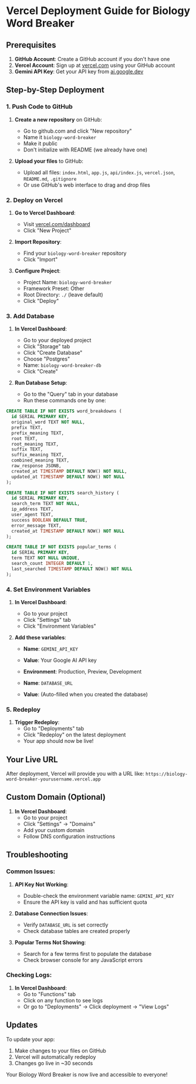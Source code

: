 # Vercel Deployment Guide for Biology Word Breaker

## Prerequisites

1. **GitHub Account**: Create a GitHub account if you don't have one
2. **Vercel Account**: Sign up at [vercel.com](https://vercel.com) using your GitHub account
3. **Gemini API Key**: Get your API key from [ai.google.dev](https://ai.google.dev)

## Step-by-Step Deployment

### 1. Push Code to GitHub

1. **Create a new repository** on GitHub:
   - Go to github.com and click "New repository"
   - Name it `biology-word-breaker`
   - Make it public
   - Don't initialize with README (we already have one)

2. **Upload your files** to GitHub:
   - Upload all files: `index.html`, `app.js`, `api/index.js`, `vercel.json`, `README.md`, `.gitignore`
   - Or use GitHub's web interface to drag and drop files

### 2. Deploy on Vercel

1. **Go to Vercel Dashboard**:
   - Visit [vercel.com/dashboard](https://vercel.com/dashboard)
   - Click "New Project"

2. **Import Repository**:
   - Find your `biology-word-breaker` repository
   - Click "Import"

3. **Configure Project**:
   - Project Name: `biology-word-breaker`
   - Framework Preset: Other
   - Root Directory: `./` (leave default)
   - Click "Deploy"

### 3. Add Database

1. **In Vercel Dashboard**:
   - Go to your deployed project
   - Click "Storage" tab
   - Click "Create Database"
   - Choose "Postgres"
   - Name: `biology-word-breaker-db`
   - Click "Create"

2. **Run Database Setup**:
   - Go to the "Query" tab in your database
   - Run these commands one by one:

```sql
CREATE TABLE IF NOT EXISTS word_breakdowns (
  id SERIAL PRIMARY KEY,
  original_word TEXT NOT NULL,
  prefix TEXT,
  prefix_meaning TEXT,
  root TEXT,
  root_meaning TEXT,
  suffix TEXT,
  suffix_meaning TEXT,
  combined_meaning TEXT,
  raw_response JSONB,
  created_at TIMESTAMP DEFAULT NOW() NOT NULL,
  updated_at TIMESTAMP DEFAULT NOW() NOT NULL
);

CREATE TABLE IF NOT EXISTS search_history (
  id SERIAL PRIMARY KEY,
  search_term TEXT NOT NULL,
  ip_address TEXT,
  user_agent TEXT,
  success BOOLEAN DEFAULT TRUE,
  error_message TEXT,
  created_at TIMESTAMP DEFAULT NOW() NOT NULL
);

CREATE TABLE IF NOT EXISTS popular_terms (
  id SERIAL PRIMARY KEY,
  term TEXT NOT NULL UNIQUE,
  search_count INTEGER DEFAULT 1,
  last_searched TIMESTAMP DEFAULT NOW() NOT NULL
);
```

### 4. Set Environment Variables

1. **In Vercel Dashboard**:
   - Go to your project
   - Click "Settings" tab
   - Click "Environment Variables"

2. **Add these variables**:
   - **Name**: `GEMINI_API_KEY`
   - **Value**: Your Google AI API key
   - **Environment**: Production, Preview, Development

   - **Name**: `DATABASE_URL`
   - **Value**: (Auto-filled when you created the database)

### 5. Redeploy

1. **Trigger Redeploy**:
   - Go to "Deployments" tab
   - Click "Redeploy" on the latest deployment
   - Your app should now be live!

## Your Live URL

After deployment, Vercel will provide you with a URL like:
`https://biology-word-breaker-yourusername.vercel.app`

## Custom Domain (Optional)

1. **In Vercel Dashboard**:
   - Go to your project
   - Click "Settings" → "Domains"
   - Add your custom domain
   - Follow DNS configuration instructions

## Troubleshooting

### Common Issues:

1. **API Key Not Working**:
   - Double-check the environment variable name: `GEMINI_API_KEY`
   - Ensure the API key is valid and has sufficient quota

2. **Database Connection Issues**:
   - Verify `DATABASE_URL` is set correctly
   - Check database tables are created properly

3. **Popular Terms Not Showing**:
   - Search for a few terms first to populate the database
   - Check browser console for any JavaScript errors

### Checking Logs:

1. **In Vercel Dashboard**:
   - Go to "Functions" tab
   - Click on any function to see logs
   - Or go to "Deployments" → Click deployment → "View Logs"

## Updates

To update your app:
1. Make changes to your files on GitHub
2. Vercel will automatically redeploy
3. Changes go live in ~30 seconds

Your Biology Word Breaker is now live and accessible to everyone!
